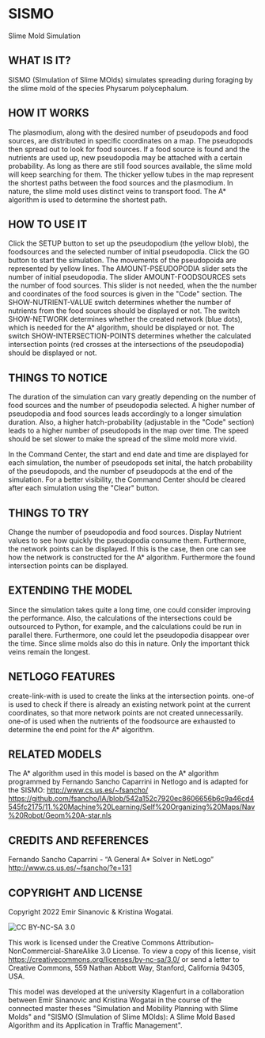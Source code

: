# SISMO
Slime Mold Simulation

## WHAT IS IT?

SISMO (SImulation of Slime MOlds) simulates spreading during foraging by the slime mold of the species Physarum polycephalum.

## HOW IT WORKS

The plasmodium, along with the desired number of pseudopods and food sources, are distributed in specific coordinates on a map. The pseudopods then spread out to look for food sources. If a food source is found and the nutrients are used up, new pseudopodia may be attached with a certain probability. As long as there are still food sources available, the slime mold will keep searching for them. The thicker yellow tubes in the map represent the shortest paths between the food sources and the plasmodium. In nature, the slime mold uses distinct veins to transport food. The A* algorithm is used to determine the shortest path.


## HOW TO USE IT

Click the SETUP button to set up the pseudopodium (the yellow blob), the foodsources and the selected number of initial pseudopodia. Click the GO button to start the simulation. The movements of the pseudopoida are represented by yellow lines.
The AMOUNT-PSEUDOPODIA slider sets the number of initial pseudopodia.
The slider AMOUNT-FOODSOURCES sets the number of food sources. This slider is not needed, when the the number and coordinates of the food sources is given in the "Code" section.
The SHOW-NUTRIENT-VALUE switch determines whether the number of nutrients from the food sources should be displayed or not.
The switch SHOW-NETWORK determines whether the created network (blue dots), which is needed for the A* algorithm, should be displayed or not.
The switch SHOW-INTERSECTION-POINTS determines whether the calculated intersection points (red crosses at the intersections of the pseudopodia) should be displayed or not.


## THINGS TO NOTICE

The duration of the simulation can vary greatly depending on the number of food sources and the number of pseudopodia selected. A higher number of pseudopodia and food sources leads accordingly to a longer simulation duration. Also, a higher hatch-probability (adjustable in the "Code" section) leads to a higher number of pseudopods in the map over time. The speed should be set slower to make the spread of the slime mold more vivid.

In the Command Center, the start and end date and time are displayed for each simulation, the number of pseudopods set inital, the hatch probability of the pseudopods, and the number of pseudopods at the end of the simulation. For a better visibility, the Command Center should be cleared after each simulation using the "Clear" button. 

## THINGS TO TRY

Change the number of pseudopodia and food sources. Display Nutrient values to see how quickly the pseudopodia consume them. Furthermore, the network points can be displayed. If this is the case, then one can see how the network is constructed for the A* algorithm. Furthermore the found intersection points can be displayed.

## EXTENDING THE MODEL

Since the simulation takes quite a long time, one could consider improving the performance. Also, the calculations of the intersections could be outsourced to Python, for example, and the calculations could be run in parallel there. Furthermore, one could let the pseudopodia disappear over the time. Since slime molds also do this in nature. Only the important thick veins remain the longest.

## NETLOGO FEATURES

create-link-with is used to create the links at the intersection points. one-of is used to check if there is already an existing network point at the current coordinates, so that more network points are not created unnecessarily. one-of is used when the nutrients of the foodsource are exhausted to determine the end point for the A* algorithm.

## RELATED MODELS

The A* algorithm used in this model is based on the A* algorithm programmed by Fernando Sancho Caparrini in Netlogo and is adapted for the SISMO: http://www.cs.us.es/~fsancho/ https://github.com/fsancho/IA/blob/542a152c7920ec8606656b6c9a46cd4545fc2175/11.%20Machine%20Learning/Self%20Organizing%20Maps/Nav%20Robot/Geom%20A-star.nls


## CREDITS AND REFERENCES

Fernando Sancho Caparrini - “A General A* Solver in NetLogo” http://www.cs.us.es/~fsancho/?e=131

## COPYRIGHT AND LICENSE

Copyright 2022 Emir Sinanovic & Kristina Wogatai.

![CC BY-NC-SA 3.0](http://ccl.northwestern.edu/images/creativecommons/byncsa.png)

This work is licensed under the Creative Commons Attribution-NonCommercial-ShareAlike 3.0 License.  To view a copy of this license, visit https://creativecommons.org/licenses/by-nc-sa/3.0/ or send a letter to Creative Commons, 559 Nathan Abbott Way, Stanford, California 94305, USA.

This model was developed at the university Klagenfurt in a collaboration between Emir Sinanovic and Kristina Wogatai in the course of the connected master theses "Simulation and Mobility Planning
with Slime Molds" and "SISMO (SImulation of Slime MOlds):  A Slime Mold Based Algorithm and its Application in Traffic Management". 
